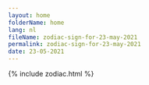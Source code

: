 ```yaml
---
layout: home
folderName: home
lang: nl
fileName: zodiac-sign-for-23-may-2021
permalink: zodiac-sign-for-23-may-2021
date: 23-05-2021
---
```

{% include zodiac.html %}
